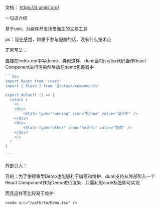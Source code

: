 文档： https://d.umijs.org/ 

一句话介绍

基于umi，为组件开发场景而生的文档工具

ps：现在感觉，如果不参与配置的话，没有什么技术点



正常写法：

直接在index.md中写demo，类似这样，dumi会将jsx/tsx代码当作React Component进行渲染然后放在demo包裹器中

~~~ts
```tsx
import React from 'react'
import { State } from '@zstack/components'

export default () => {
  return (
    <>
    <div>
        <State type="running" icon="hahaa" value="运行中" />
    </div>
    <div>
        <State type="other" icon="heihei" value="暂停" />
    </div>
    </>
  )
}

```
~~~



外部引入：

目的：为了使得重型Demo也能够利于编写和维护，dumi支持从外部引入一个React Component作为Demo进行渲染，只需利用code标签即可实现

而且这样写比较易于维护

```
<code src="/path/to/Demo.tsx" />
```

